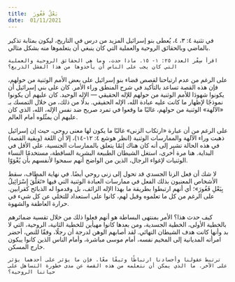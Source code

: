 ```yaml
---
title:  بَعْلُ فَغُورَ
date:  01/11/2021
---
```


في تثنية ٤: ٣، ٤، يُعطى بنو إسرائيل المزيد من درس في التاريخ، ليكون بمثابة تذكير بالماضي وبالحقائق الروحية والعملية التي كان ينبغي أن يتعلموها منه بشكل مثالي.

`اقرأ سِفْر العدد ٢٥: ١- ١٥. ماذا حدث، وما هي الحقائق الروحية والعملية التي كان يجب على الناس أن يأخذوها من هذا الفشل الذريع؟`

على الرغم من عدم ارتياحنا لقصص قضاء بنو إسرائيل على بعض الأمم الوثنية من حولهم، فإن هذه القصة تساعد بالتأكيد في شرح المنطق وراء الأمر. كان على بني إسرائيل أن يكونوا شهودَا للأمم الوثنية من حولهم للإله الحقيقي — الإله الوحيد. كان عليهم أن يكونوا نموذجًا لإظهار ما كانت عليه عبادة الله، الإله الحقيقي. بدلًا من ذلك، من خلال التمسك بـ «الآلهة» الوثنية من حولهم، غالبًا ما وقعوا في تمرد صريح ضد نفس الإله، الله، الذي كان عليهم أن يمثّلوه أمام العالم.

على الرغم من أن عبارة «ارتكاب الزنى» غالبًا ما يكون لها معنى روحي، حيث إن إسرائيل ذهبت وراء الآلهة والممارسات الوثنية (انظر هوشع ٤: ١٢-١٤)، إلا أن اللغة (وبقية القصة) في هذه الحالة تشير إلى أنه كان هناك إثمًا يتعلق بالممارسات الجنسية، على الأقل في البداية. هنا مرة أخرى، استغل الشيطان الطبيعة البشرية الساقطة، مستخدمًا النساء الوثنيات لإغواء الرجال، الذين من الواضح أنهم سمحوا لأنفسهم بأن يُغْوَوّا.

لا شك أن فعل الزنا الجسدي قد تحول إلى زنى روحي أيضًا. في نهاية المطاف، سقط الأشخاص المعنيون بذلك الفعل في ممارسات العبادة الوثنية التي فيها «تَعَلَّقَ إِسْرَائِيلُ بِبَعْلِ فَغُورَ»؛ أي أنهم ارتبطوا بطريقة ما بهذا الإله الزائف، بل وقدموا له الذبائح كقرابين. على الرغم من كل ما تعلموه وقيل لهم، كانوا على استعداد للتخلي عن كل شيء في حرارة العاطفة والشهوة.

كيف حدث هذا؟ الأمر بمنتهى البساطة هو أنهم فعلوا ذلك من خلال تقسية ضمائرهم بالخطية الأولى، الخطية الجسدية، ومن بعدها كانوا مهيأين للخطية الثانية، الروحية، التي لا بد وأنها كانت هدف الشيطان النهائي. لقد أصابهم الوهن لدرجة أن رجلًا، وفقًا للنص، أحضر امرأته المديانية إلى المخيم نفسه، أمام موسى مباشرة، وأمام الناس الذين كانوا يبكون خارج المسكن.

`ترتبط عقولنا وأجسادنا ارتباطًا وثيقًا معًا. فإن ما يؤثر على أحدهما يؤثر على الآخر. ما الذي يمكن أن نتعلمه من هذه القصة عن مدى خطورة التساهل على حياتنا الروحية؟`